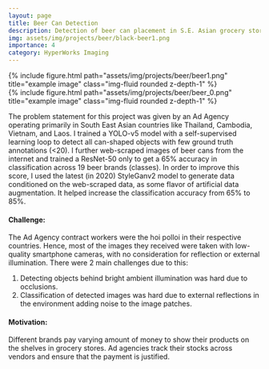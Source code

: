 ```yaml
---
layout: page
title: Beer Can Detection
description: Detection of beer can placement in S.E. Asian grocery stores for an Ad Agency
img: assets/img/projects/beer/black-beer1.png
importance: 4
category: HyperWorks Imaging
---
```


<div class="row">
    <div class="col-sm mt-6 mt-md-0">
        {% include figure.html path="assets/img/projects/beer/beer1.png" title="example image" class="img-fluid rounded z-depth-1" %}
    </div>
    <div class="col-sm mt-6 mt-md-0">
        {% include figure.html path="assets/img/projects/beer/beer_0.png" title="example image" class="img-fluid rounded z-depth-1" %}
    </div>
</div>

The problem statement for this project was given by an Ad Agency operating primarily in South East Asian countries like Thailand, Cambodia, Vietnam, and Laos. I trained a YOLO-v5 model with a self-supervised learning loop to detect all can-shaped objects with few ground truth annotations (<20). I further web-scraped images of beer cans from the internet and trained a ResNet-50 only to get a 65% accuracy in classification across 19 beer brands (classes). In order to improve this score, I used the latest (in 2020) StyleGanv2 model to generate data conditioned on the web-scraped data, as some flavor of artificial data augmentation. It helped increase the classification accuracy from 65% to 85%. 

<h4>Challenge:</h4> The Ad Agency contract workers were the hoi polloi in their respective countries. Hence, most of the images they received were taken with low-quality smartphone cameras, with no consideration for reflection or external illumination. There were 2 main challenges due to this:

1. Detecting objects behind bright ambient illumination was hard due to occlusions. 
2. Classification of detected images was hard due to external reflections in the environment adding noise to the image patches.

<h4>Motivation:</h4> Different brands pay varying amount of money to show their products on the shelves in grocery stores. Ad agencies track their stocks across vendors and ensure that the payment is justified. 